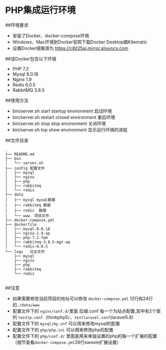 # PHP集成运行环境

##环境要求
- 安装了Docker、docker-compose环境
- Windows、Mac环境到Docker官网下载Docker Desktop跟Kitematic
- 设置Docker镜像源为 https://c8it25aj.mirror.aliyuncs.com

##该Docker包含以下环境

- PHP 7.2
- Mysql 8.0.18
- Nginx 1.9
- Redis 6.0.5
- RabbitMQ 3.8.5


##使用方法

- bin/server.sh  start    startup environment 启动环境
- bin/server.sh  restart     closed environment 重启环境
- bin/server.sh  stop     stop environment 关闭环境
- bin/server.sh  top     show environment 显示运行环境的进程


##文件目录
```
.
├── README.md
├── bin
│   └── server.sh  
├── config 配置文件
│   ├── mysql
│   ├── nginx
│   ├── php
│   ├── rabbitmq
│   └── redis
├── data
│   ├── mysql mysql数据
│   ├── rabbitmq 数据
│   ├── redis  数据
│   └── www  项目文件
├── docker-compose.yml
├── dockerfile
│   ├── mysql-8.0.18
│   ├── nginx-1.9-ap
│   ├── php-7.2-fpm
│   ├── rabbitmq-3.8.5-mgt-ap
│   └── redis-6.0.5
└── logs   日志文件
    ├── mysql
    ├── nginx
    ├── php
    ├── rabbitmq
    └── redis
    
```


##注意
- 如果需要修改当前项目的地址可以修改 `docker-compose.yml` 12行和24行的`./data/www`
- 配置文件下的 `nginx/conf.d/`里面 后缀.conf 每一个为站点配置,其中有2个案列 `testtp.conf`（thinkphp5）、`testlaravel.conf`(laravel5.8)
- 配置文件下的 `mysql/my.cnf` 可以用来修改mysql的配置
- 配置文件下的 `php/php.ini` 可以用来修改php的配置
- 配置文件下的 `php/conf.d/` 里面是用来单独设置的php的每一个扩展的配置（细节查看`docker-compose.yml`26行swoole扩展设置）


